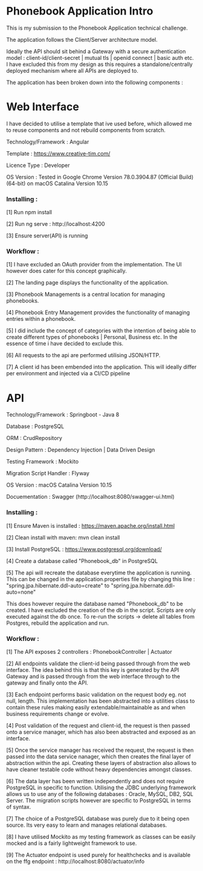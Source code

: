 # Phonebook Application Intro

This is my submission to the Phonebook Application technical challenge. 

The application follows the Client/Server architecture model. 

Ideally the API should sit behind a Gateway with a secure authentication model : client-id/client-secret | mutual tls | openid connect | basic auth etc. I have excluded this from my design as this requires a standalone/centrally deployed mechanism where all APIs are deployed to. 

The application has been broken down into the following components : 

# Web Interface

I have decided to utilise a template that ive used before, which allowed me to reuse components and not rebuild components from scratch.

Technology/Framework : Angular

Template : https://www.creative-tim.com/

Licence Type : Developer

OS Version : Tested in Google Chrome Version 78.0.3904.87 (Official Build) (64-bit) on macOS Catalina Version 10.15

### Installing : 

[1] Run npm install

[2] Run ng serve : http://localhost:4200

[3] Ensure server(API) is running

### Workflow :

[1] I have excluded an OAuth provider from the implementation. The UI however does cater for this concept graphically.

[2] The landing page displays the functionality of the application.

[3] Phonebook Managements is a central location for managing phonebooks.

[4] Phonebook Entry Management provides the functionality of managing entries within a phonebook.

[5] I did include the concept of categories with the intention of being able to create different types of phonebooks | Personal, Business etc. In the essence of time i have decided to exclude this.

[6] All requests to the api are performed utilising JSON/HTTP.

[7] A client id has been embended into the application. This will ideally differ per environment and injected via a CI/CD pipeline

# API

Technology/Framework : Springboot - Java 8

Database : PostgreSQL

ORM : CrudRepository

Design Pattern : Dependency Injection | Data Driven Design

Testing Framework : Mockito

Migration Script Handler : Flyway

OS Version : macOS Catalina Version 10.15

Docuementation : Swagger (http://localhost:8080/swagger-ui.html)

### Installing : 

[1] Ensure Maven is installed : https://maven.apache.org/install.html

[2] Clean install with maven: mvn clean install

[3] Install PostgreSQL : https://www.postgresql.org/download/

[4] Create a database called "Phonebook_db" in PostgreSQL

[5] The api will recreate the database everytime the application is running. This can be changed in the application.properties file by changing this line : "spring.jpa.hibernate.ddl-auto=create" to "spring.jpa.hibernate.ddl-auto=none"

This does however require the database named "Phonebook_db" to be created. I have excluded the creation of the db in the script.
Scripts are only executed against the db once. To re-run the scripts -> delete all tables from Postgres, rebuild the application and run. 

### Workflow : 

[1] The API exposes 2 controllers : PhonebookController | Actuator

[2] All endpoints validate the client-id being passed through from the web interface. The idea behind this is that this key is generated by the API Gateway and is passed through from the web interface through to the gateway and finally onto the API. 

[3] Each endpoint performs basic validation on the request body eg. not null, length. This implementation has been abstracted into a utilities class to contain these rules making easily extendable/maintainable as and when business requirements change or evolve.

[4] Post validation of the request and client-id, the request is then passed onto a service manager, which has also been abstracted and exposed as an interface.

[5] Once the service manager has received the request, the request is then passed into the data service nanager, which then creates the final layer of abstraction within the api. Creating these layers of abstraction also allows to have cleaner testable code without heavy dependencies amongst classes.

[6] The data layer has been written independently and does not require PostgreSQL in specific to function. Utilising the JDBC underlying framework allows us to use any of the following databases : Oracle, MySQL, DB2, SQL Server. The migration scripts however are specific to PostgreSQL in terms of syntax. 

[7] The choice of a PostgreSQL database was purely due to it being open source. Its very easy to learn and manages relational databases. 

[8] I have utilised Mockito as my testing framework as classes can be easily mocked and is a fairly lightweight framework to use.

[9] The Actuator endpoint is used purely for healthchecks and is available on the ffg endpoint : http://localhost:8080/actuator/info






